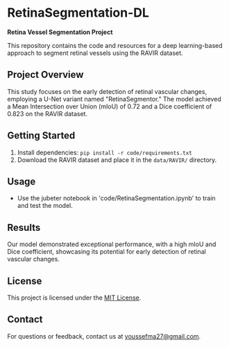 # RetinaSegmentation-DL

**Retina Vessel Segmentation Project**

This repository contains the code and resources for a deep learning-based approach to segment retinal vessels using the RAVIR dataset.

## Project Overview

This study focuses on the early detection of retinal vascular changes, employing a U-Net variant named "RetinaSegmentor." The model achieved a Mean Intersection over Union (mIoU) of 0.72 and a Dice coefficient of 0.823 on the RAVIR dataset.

## Getting Started

1. Install dependencies: `pip install -r code/requirements.txt`
2. Download the RAVIR dataset and place it in the `data/RAVIR/` directory.



## Usage

- Use the jubeter notebook in 'code/RetinaSegmentation.ipynb' to train and test the model.

## Results

Our model demonstrated exceptional performance, with a high mIoU and Dice coefficient, showcasing its potential for early detection of retinal vascular changes.

## License

This project is licensed under the [MIT License](LICENSE).


## Contact

For questions or feedback, contact us at youssefma27@gmail.com.

